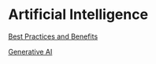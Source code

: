 # Artificial Intelligence

[Best Practices and Benefits](BEST_PRACTICES_AND_BENEFITS.md)

[Generative AI](GENERATIVE_AI.md)
